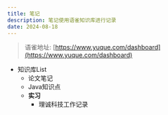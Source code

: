 ```yaml
---
title: 笔记
description: 笔记使用语雀知识库进行记录
date: 2024-08-18
---
```


>语雀地址: [https://www.yuque.com/dashboard](https://www.yuque.com/dashboard)
- 知识库List
  - 论文笔记
  - Java知识点
  - **实习**
    - 理诚科技工作记录
